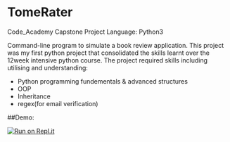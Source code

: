 # TomeRater
Code_Academy Capstone Project
Language: Python3

Command-line program to simulate a book review application. This project was my first python project that consolidated the skills learnt over the 12week intensive python course. The project required skills including utilising and understanding:
- Python programming fundementals & advanced structures
- OOP
- Inheritance
- regex(for email verification)

##Demo:

[![Run on Repl.it](https://repl.it/badge/github/jleg13/TomeRater)](https://repl.it/github/jleg13/TomeRater)

